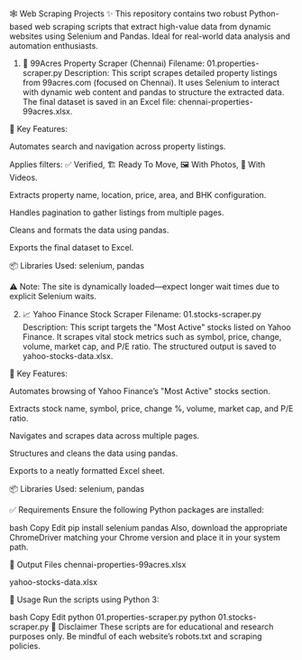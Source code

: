 🕸️ Web Scraping Projects ✨
This repository contains two robust Python-based web scraping scripts that extract high-value data from dynamic websites using Selenium and Pandas. Ideal for real-world data analysis and automation enthusiasts.

1. 🏡 99Acres Property Scraper (Chennai)
Filename: 01.properties-scraper.py
Description:
This script scrapes detailed property listings from 99acres.com (focused on Chennai). It uses Selenium to interact with dynamic web content and pandas to structure the extracted data. The final dataset is saved in an Excel file: chennai-properties-99acres.xlsx.

🔑 Key Features:

Automates search and navigation across property listings.

Applies filters: ✅ Verified, 🏗️ Ready To Move, 🖼️ With Photos, 🎥 With Videos.

Extracts property name, location, price, area, and BHK configuration.

Handles pagination to gather listings from multiple pages.

Cleans and formats the data using pandas.

Exports the final dataset to Excel.

📦 Libraries Used:
selenium, pandas

⚠️ Note: The site is dynamically loaded—expect longer wait times due to explicit Selenium waits.

2. 📈 Yahoo Finance Stock Scraper
Filename: 01.stocks-scraper.py
Description:
This script targets the "Most Active" stocks listed on Yahoo Finance. It scrapes vital stock metrics such as symbol, price, change, volume, market cap, and P/E ratio. The structured output is saved to yahoo-stocks-data.xlsx.

🔑 Key Features:

Automates browsing of Yahoo Finance’s "Most Active" stocks section.

Extracts stock name, symbol, price, change %, volume, market cap, and P/E ratio.

Navigates and scrapes data across multiple pages.

Structures and cleans the data using pandas.

Exports to a neatly formatted Excel sheet.

📦 Libraries Used:
selenium, pandas

✅ Requirements
Ensure the following Python packages are installed:

bash
Copy
Edit
pip install selenium pandas
Also, download the appropriate ChromeDriver matching your Chrome version and place it in your system path.

📂 Output Files
chennai-properties-99acres.xlsx

yahoo-stocks-data.xlsx

🤖 Usage
Run the scripts using Python 3:

bash
Copy
Edit
python 01.properties-scraper.py
python 01.stocks-scraper.py
📌 Disclaimer
These scripts are for educational and research purposes only. Be mindful of each website’s robots.txt and scraping policies.
